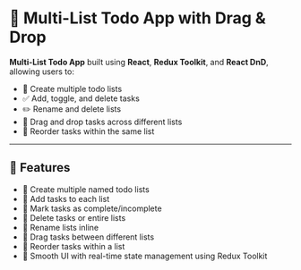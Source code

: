 # 📝 Multi-List Todo App with Drag & Drop

 **Multi-List Todo App** built using **React**, **Redux Toolkit**, and **React DnD**, allowing users to:

- 📌 Create multiple todo lists
- ✅ Add, toggle, and delete tasks
- ✏️ Rename and delete lists
- 🔄 Drag and drop tasks across different lists
- 🧩 Reorder tasks within the same list

---

## 🚀 Features

- 🔹 Create multiple named todo lists
- 🔹 Add tasks to each list
- 🔹 Mark tasks as complete/incomplete
- 🔹 Delete tasks or entire lists
- 🔹 Rename lists inline
- 🔹 Drag tasks between different lists
- 🔹 Reorder tasks within a list
- 🔹 Smooth UI with real-time state management using Redux Toolkit



